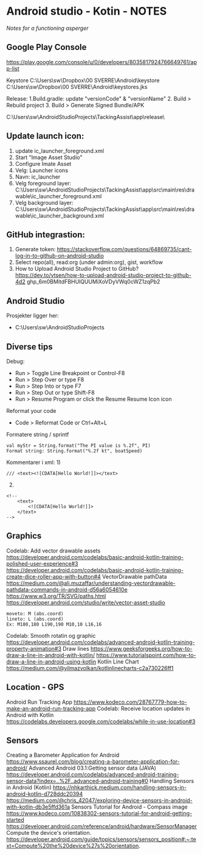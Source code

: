 # Android studio - Kotin - NOTES
_Notes for a functioning asperger_

## Google Play Console
https://play.google.com/console/u/0/developers/8035817924766649761/app-list

Keystore
C:\Users\sw\Dropbox\00 SVERRE\Android\keystore\
C:\Users\sw\Dropbox\00 SVERRE\Android\keystores.jks

Release:
1.Build.gradle: update "versionCode" & "versionName"
2. Build > Rebuild project
3. Build > Generate Signed Bundle/APK

C:\Users\sw\AndroidStudioProjects\TackingAssist\app\release\

## Update launch icon:
1. update ic_launcher_foreground.xml
2. Start "Image Asset Studio"
3.   Configure Imate Asset
4.   Velg: Launcher icons
5.   Navn: ic_launcher
6.   Velg foreground layer: C:\Users\sw\AndroidStudioProjects\TackingAssist\app\src\main\res\drawable\ic_launcher_foreground.xml
7.   Velg background layer: C:\Users\sw\AndroidStudioProjects\TackingAssist\app\src\main\res\drawable\ic_launcher_background.xml

## GitHub integrastion:
1. Generate token: https://stackoverflow.com/questions/64869735/cant-log-in-to-github-on-android-studio
2. Select repo(all), read:org (under admin:org), gist, workflow
3. How to Upload Android Studio Project to GitHub? https://dev.to/vtsen/how-to-upload-android-studio-project-to-github-4d2
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 

## Android Studio
Prosjekter ligger her:
+ C:\Users\sw\AndroidStudioProjects

## Diverse tips
Debug:
+ Run > Toggle Line Breakpoint or Control-F8
+ Run > Step Over	 or type F8
+ Run > Step Into	 or type F7
+ Run > Step Out	 or type Shift-F8
+ Run > Resume Program	 or click the Resume Resume Icon icon

Reformat your code
+ Code > Reformat Code	 or Ctrl+Alt+L

Formatere string / sprintf
```
val myStr = String.format("The PI value is %.2f", PI)
Format string: String.format("%.2f kt", boatSpeed)
```



Kommentarer i xml:
1)
```
/// <text><![CDATA[Hello World!]]></text>
```

2)
```
<!--
	<text>
		<![CDATA[Hello World!]]>
	</text>
-->
```

## Graphics
Codelab: Add vector drawable assets
    https://developer.android.com/codelabs/basic-android-kotlin-training-polished-user-experience#3
    https://developer.android.com/codelabs/basic-android-kotlin-training-create-dice-roller-app-with-button#4
VectorDrawable pathData
    https://medium.com/@ali.muzaffar/understanding-vectordrawable-pathdata-commands-in-android-d56a6054610e
    https://www.w3.org/TR/SVG/paths.html
    https://developer.android.com/studio/write/vector-asset-studio
```
moveto: M (abs.coord)
lineto: L (abs.coord)
Ex: M180,180 L190,190 M10,10 L16,16
```
Codelab: Smooth rotatin og graphic
    https://developer.android.com/codelabs/advanced-android-kotlin-training-property-animation#3
Draw lines
    https://www.geeksforgeeks.org/how-to-draw-a-line-in-android-with-kotlin/
    https://www.tutorialspoint.com/how-to-draw-a-line-in-android-using-kotlin
Kotlin Line Chart
    https://medium.com/@yilmazvolkan/kotlinlinecharts-c2a730226ff1

## Location - GPS
Android Run Tracking App
    https://www.kodeco.com/28767779-how-to-make-an-android-run-tracking-app
Codelab: Receive location updates in Android with Kotlin
    https://codelabs.developers.google.com/codelabs/while-in-use-location#3

## Sensors
Creating a Barometer Application for Android
    https://www.ssaurel.com/blog/creating-a-barometer-application-for-android/
Advanced Android 03.1:Getting sensor data (JAVA)
    https://developer.android.com/codelabs/advanced-android-training-sensor-data?index=..%2F..advanced-android-training#0
Handling Sensors in Android (Kotlin)
    https://nhkarthick.medium.com/handling-sensors-in-android-kotlin-d728ddc20394
    https://medium.com/@chris_42047/exploring-device-sensors-in-android-with-kotlin-db3e5ffd361a
Sensors Tutorial for Android - Compass image
    https://www.kodeco.com/10838302-sensors-tutorial-for-android-getting-started
    https://developer.android.com/reference/android/hardware/SensorManager
Compute the device's orientation.
    https://developer.android.com/guide/topics/sensors/sensors_position#:~:text=Compute%20the%20device%27s%20orientation.



